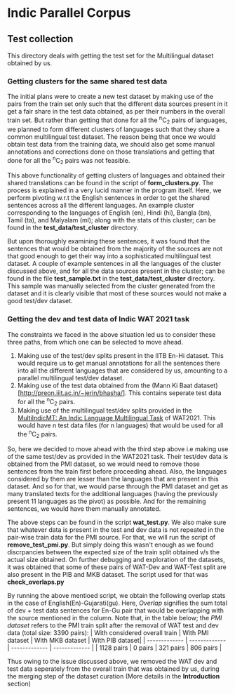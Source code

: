 # Indic Parallel Corpus

## Test collection
This directory deals with getting the test set for the Multilingual dataset obtained by us. 

### Getting clusters for the same shared test data
The initial plans were to create a new test dataset by making use of the pairs from the train set only such that the different data sources present in it get a fair share in the test data obtained, as per their numbers in the overall train set. But rather than getting that done for all the <sup>n</sup>C<sub>2</sub> pairs of languages, we planned to form different clusters of languages such that they share a common multilingual test dataset. The reason being that once we would obtain test data from the training data, we should also get some manual annotations and corrections done on those translations and getting that done for all the <sup>n</sup>C<sub>2</sub> pairs was not feasible. 

This above functionality of getting clusters of languages and obtained their shared translations can be found in the script of **form_clusters.py**. The process is explained in a very lucid manner in the program itself. Here, we perform pivoting w.r.t the English sentences in order to get the shared sentences across all the different languages. An example cluster corresponding to the languages of English (en), Hindi (hi), Bangla (bn), Tamil (ta), and Malyalam (ml); along with the stats of this cluster; can be found in the **test_data/test_cluster** directory. 

But upon thoroughly examining these sentences, it was found that the sentences that would be obtained from the majority of the sources are not that good enough to get their way into a sophisticated multilingual test dataset. A couple of example sentences in all the languages of the cluster discussed above, and for all the data sources present in the cluster; can be found in the file **test_sample.txt** in the **test_data/test_cluster** directory. This sample was manually selected from the cluster generated from the dataset and it is clearly visible that most of these sources would not make a good test/dev dataset. 

### Getting the dev and test data of Indic WAT 2021 task
The constraints we faced in the above situation led us to consider these three paths, from which one can be selected to move ahead.
1. Making use of the test/dev splits present in the IITB En-Hi dataset. This would require us to get manual annotations for all the sentences there into all the different languages that are considered by us, amounting to a parallel multilingual test/dev dataset.  
2. Making use of the test data obtained from the (Mann Ki Baat dataset)[http://preon.iiit.ac.in/~jerin/bhasha/]. This contains seperate test data for all the <sup>n</sup>C<sub>2</sub> pairs.
3. Making use of the multilingual test/dev splits provided in the [MultiIndicMT: An Indic Language Multilingual Task](http://lotus.kuee.kyoto-u.ac.jp/WAT/indic-multilingual/index.html) of WAT2021. This would have n test data files (for n languages) that would be used for all the <sup>n</sup>C<sub>2</sub> pairs.

So, here we decided to move ahead with the third step above i.e making use of the same test/dev as provided in the WAT2021 task. Their test/dev data is obtained from the PMI dataset, so we would need to remove those sentences from the train first before proceeding ahead. Also, the languages considered by them are lesser than the languages that are present in this dataset. And so for that, we would parse through the PMI dataset and get as many translated texts for the additional languages (having the previously present 11 languages as the pivot) as possible. And for the remaining sentences, we would have them manually annotated. 

The above steps can be found in the script **wat_test.py**. We also make sure that whatever data is present in the test and dev data is not repeated in the pair-wise train data for the PMI source. For that, we will run the script of **remove_test_pmi.py**. But simply doing this wasn't enough as we found discrpancies between the expected size of the train split obtained v/s the actual size obtained. On further debugging and exploration of the datasets, it was obtained that some of these pairs of WAT-Dev and WAT-Test split are also present in the PIB and MKB dataset. The script used for that was **check_overlaps.py**

By running the above mentioed script, we obtain the following overlap stats in the case of English(En)-Gujarati(gu). Here, *Overlap* signifies the sum total of dev + test data sentences for En-Gu pair that would be overlapping with the source mentioned in the column. Note that, in the table below; the *PMI dataset* refers to the PMI train split after the removal of WAT test and dev data (total size: 3390 pairs):
| With considered overall train | With PMI dataset | With MKB dataset | With PIB dataset| 
| ------------- | ------------- | ------------- | ------------- |
| 1128 pairs  | 0 pairs  | 321 pairs  | 806 pairs  |

Thus owing to the issue discussed above, we removed the WAT dev and test data seperately from the overall train that was obtained by us, during the merging step of the dataset curation (More details in the **Introduction** section)
